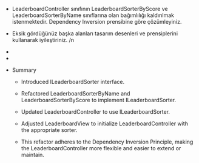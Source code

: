* LeaderboardController sınıfının LeaderboardSorterByScore ve LeaderboardSorterByName sınıflarına olan bağımlılığı
  kaldırılmak istenmektedir. Dependency Inversion prensibine göre çözümleyiniz.

* Eksik gördüğünüz başka alanları tasarım desenleri ve prensiplerini kullanarak iyileştiriniz.
  /n
*
*
* Summary

    * Introduced ILeaderboardSorter interface.

    * Refactored LeaderboardSorterByName and LeaderboardSorterByScore to implement ILeaderboardSorter.

    * Updated LeaderboardController to use ILeaderboardSorter.

    * Adjusted LeaderboardView to initialize LeaderboardController with the appropriate sorter.

    * This refactor adheres to the Dependency Inversion Principle, making the LeaderboardController more flexible and
      easier to extend or maintain. 